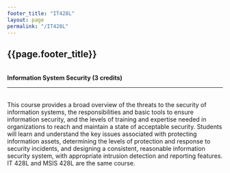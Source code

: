 ```yaml
---
footer_title: "IT428L"
layout: page
permalink: "/IT428L"
---
```


## {{page.footer_title}}
\
**Information System Security (3 credits)**

---
\
This course provides a broad overview of the threats to the security of information systems, the responsibilities and basic tools to ensure information security, and the levels of training and expertise needed in organizations to reach and maintain a state of acceptable security. Students will learn and understand the key issues associated with protecting information assets, determining the levels of protection and response to security incidents, and designing a consistent, reasonable information security system, with appropriate intrusion detection and reporting features. IT 428L and MSIS 428L are the same course.
